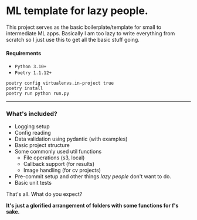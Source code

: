 # ML template for lazy people.

This project serves as the basic boilerplate/template for small to intermediate ML apps. Basically I am too lazy to write everything from scratch so I just use this to get all the basic stuff going.

#### Requirements

- `Python 3.10+`
- `Poetry 1.1.12+`

```shell
poetry config virtualenvs.in-project true
poetry install
poetry run python run.py
```

---------------------

### What's included?

- Logging setup
- Config reading
- Data validation using pydantic (with examples)
- Basic project structure
- Some commonly used util functions
    - File operations (s3, local)
    - Callback support (for results)
    - Image handling (for cv projects)
- Pre-commit setup and other things *lazy people* don't want to do.
- Basic unit tests

That's all. What do you expect?

**It's just a glorified arrangement of folders with some functions for f's sake.**

